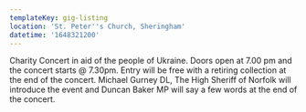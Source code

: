 ```yaml
---
templateKey: gig-listing
location: 'St. Peter''s Church, Sheringham'
datetime: '1648321200'
---
```

Charity Concert in aid of the people of Ukraine.  Doors open at 7.00 pm and the concert starts @ 7.30pm. Entry will be free with a retiring collection at the end of the concert.  Michael Gurney DL, The High Sheriff of Norfolk will introduce the event and Duncan Baker MP will say a few words at the end of the concert.
